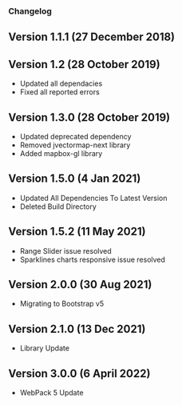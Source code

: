 ### Changelog

## Version 1.1.1 (27 December 2018)

## Version 1.2 (28 October 2019)

- Updated all dependacies
- Fixed all reported errors

## Version 1.3.0 (28 October 2019)

- Updated deprecated dependency
- Removed jvectormap-next library 
- Added mapbox-gl  library

## Version 1.5.0 (4 Jan 2021)

- Updated All Dependencies To Latest Version
- Deleted Build Directory

## Version 1.5.2 (11 May 2021)

- Range Slider issue resolved
- Sparklines charts responsive issue resolved

## Version 2.0.0 (30 Aug 2021)

- Migrating to Bootstrap v5

## Version 2.1.0 (13 Dec 2021)

- Library Update

## Version 3.0.0 (6 April 2022)

- WebPack 5 Update
